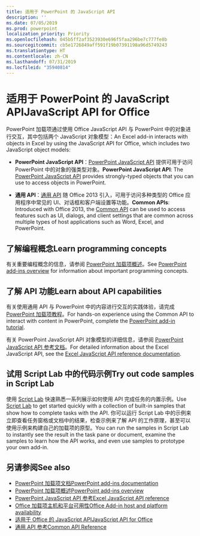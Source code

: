 ```yaml
---
title: 适用于 PowerPoint 的 JavaScript API
description: ''
ms.date: 07/05/2019
ms.prod: powerpoint
localization_priority: Priority
ms.openlocfilehash: 045b5ff2af3523930e696f5faa296be7c777fe8b
ms.sourcegitcommit: cb5e1726849aff591f19b07391198a96d5749243
ms.translationtype: HT
ms.contentlocale: zh-CN
ms.lasthandoff: 07/31/2019
ms.locfileid: "35940814"
---
```

# <a name="javascript-api-for-powerpoint"></a><span data-ttu-id="f3ef9-102">适用于 PowerPoint 的 JavaScript API</span><span class="sxs-lookup"><span data-stu-id="f3ef9-102">JavaScript API for Office</span></span>

<span data-ttu-id="f3ef9-103">PowerPoint 加载项通过使用 Office JavaScript API 与 PowerPoint 中的对象进行交互，其中包括两个 JavaScript 对象模型：</span><span class="sxs-lookup"><span data-stu-id="f3ef9-103">An Excel add-in interacts with objects in Excel by using the JavaScript API for Office, which includes two JavaScript object models:</span></span>

* <span data-ttu-id="f3ef9-104">**PowerPoint JavaScript API**：[PowerPoint JavaScript API](/javascript/api/powerpoint) 提供可用于访问 PowerPoint 中的对象的强类型对象。</span><span class="sxs-lookup"><span data-stu-id="f3ef9-104">**PowerPoint JavaScript API**: The [PowerPoint JavaScript API](/javascript/api/powerpoint) provides strongly-typed objects that you can use to access objects in PowerPoint.</span></span>

* <span data-ttu-id="f3ef9-105">**通用 API**：[通用 API](/javascript/api/office) 随 Office 2013 引入，可用于访问多种类型的 Office 应用程序中常见的 UI、对话框和客户端设置等功能。</span><span class="sxs-lookup"><span data-stu-id="f3ef9-105">**Common APIs**: Introduced with Office 2013, the [Common API](/javascript/api/office) can be used to access features such as UI, dialogs, and client settings that are common across multiple types of host applications such as Word, Excel, and PowerPoint.</span></span>

## <a name="learn-programming-concepts"></a><span data-ttu-id="f3ef9-106">了解编程概念</span><span class="sxs-lookup"><span data-stu-id="f3ef9-106">Learn programming concepts</span></span>

<span data-ttu-id="f3ef9-107">有关重要编程概念的信息，请参阅 [PowerPoint 加载项概述](../../powerpoint/powerpoint-add-ins.md)。</span><span class="sxs-lookup"><span data-stu-id="f3ef9-107">See [PowerPoint add-ins overview](../../powerpoint/powerpoint-add-ins.md) for information about important programming concepts.</span></span>

## <a name="learn-about-api-capabilities"></a><span data-ttu-id="f3ef9-108">了解 API 功能</span><span class="sxs-lookup"><span data-stu-id="f3ef9-108">Learn about API capabilities</span></span>

<span data-ttu-id="f3ef9-109">有关使用通用 API 与 PowerPoint 中的内容进行交互的实践体验，请完成 [PowerPoint 加载项教程](../../tutorials/powerpoint-tutorial.md)。</span><span class="sxs-lookup"><span data-stu-id="f3ef9-109">For hands-on experience using the Common API to interact with content in PowerPoint, complete the [PowerPoint add-in tutorial](../../tutorials/powerpoint-tutorial.md).</span></span>

<span data-ttu-id="f3ef9-110">有关 PowerPoint JavaScript API 对象模型的详细信息，请参阅 [PowerPoint JavaScript API 参考文档](/javascript/api/powerpoint)。</span><span class="sxs-lookup"><span data-stu-id="f3ef9-110">For detailed information about the Excel JavaScript API, see the [Excel JavaScript API reference documentation](/javascript/api/powerpoint).</span></span>

## <a name="try-out-code-samples-in-script-lab"></a><span data-ttu-id="f3ef9-111">试用 Script Lab 中的代码示例</span><span class="sxs-lookup"><span data-stu-id="f3ef9-111">Try out code samples in Script Lab</span></span>

<span data-ttu-id="f3ef9-112">使用 [Script Lab](../../overview/explore-with-script-lab.md) 快速熟悉一系列展示如何使用 API 完成任务的内置示例。</span><span class="sxs-lookup"><span data-stu-id="f3ef9-112">Use [Script Lab](../../overview/explore-with-script-lab.md) to get started quickly with a collection of built-in samples that show how to complete tasks with the API.</span></span> <span data-ttu-id="f3ef9-113">你可以运行 Script Lab 中的示例来立即查看任务窗格或文档中的结果，检查示例来了解 API 的工作原理，甚至可以使用示例来构建自己的加载项的原型。</span><span class="sxs-lookup"><span data-stu-id="f3ef9-113">You can run the samples in Script Lab to instantly see the result in the task pane or document, examine the samples to learn how the API works, and even use samples to prototype your own add-in.</span></span>

## <a name="see-also"></a><span data-ttu-id="f3ef9-114">另请参阅</span><span class="sxs-lookup"><span data-stu-id="f3ef9-114">See also</span></span>

- [<span data-ttu-id="f3ef9-115">PowerPoint 加载项文档</span><span class="sxs-lookup"><span data-stu-id="f3ef9-115">PowerPoint add-ins documentation</span></span>](../../powerpoint/index.md)
- [<span data-ttu-id="f3ef9-116">PowerPoint 加载项概述</span><span class="sxs-lookup"><span data-stu-id="f3ef9-116">PowerPoint add-ins overview</span></span>](../../powerpoint/powerpoint-add-ins.md)
- [<span data-ttu-id="f3ef9-117">PowerPoint JavaScript API 参考</span><span class="sxs-lookup"><span data-stu-id="f3ef9-117">Excel JavaScript API reference</span></span>](/javascript/api/powerpoint)
- [<span data-ttu-id="f3ef9-118">Office 加载项主机和平台可用性</span><span class="sxs-lookup"><span data-stu-id="f3ef9-118">Office Add-in host and platform availability</span></span>](../../overview/office-add-in-availability.md)
- [<span data-ttu-id="f3ef9-119">适用于 Office 的 JavaScript API</span><span class="sxs-lookup"><span data-stu-id="f3ef9-119">JavaScript API for Office</span></span>](../javascript-api-for-office.md)
- [<span data-ttu-id="f3ef9-120">通用 API 参考</span><span class="sxs-lookup"><span data-stu-id="f3ef9-120">Common API Reference</span></span>](/javascript/api/office)
